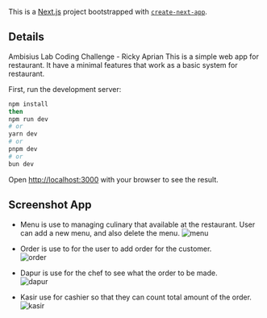 This is a [Next.js](https://nextjs.org/) project bootstrapped with [`create-next-app`](https://github.com/vercel/next.js/tree/canary/packages/create-next-app).

## Details
Ambisius Lab Coding Challenge - Ricky Aprian
This is a simple web app for restaurant. It have a minimal features that work as a basic system for restaurant.


First, run the development server:

```bash
npm install
then
npm run dev
# or
yarn dev
# or
pnpm dev
# or
bun dev
```

Open [http://localhost:3000](http://localhost:3000) with your browser to see the result.

## Screenshot App

- Menu is use to managing culinary that available at the restaurant. User can add a new menu, and also delete the menu.
![menu](https://github.com/aprianricky/restaurant/assets/97194667/c844cb4e-a016-4bff-a86b-0ea6a0111d9d)

- Order is use to for the user to add order for the customer.  
![order](https://github.com/aprianricky/restaurant/assets/97194667/6c93cf08-26e6-42b3-bae0-9162878553c8)

- Dapur is use for the chef to see what the order to be made.  
![dapur](https://github.com/aprianricky/restaurant/assets/97194667/7bca1eab-b621-42a3-b281-51ddc23c15ef)

- Kasir use for cashier so that they can count total amount of the order.  
![kasir](https://github.com/aprianricky/restaurant/assets/97194667/e272e608-501e-4aa6-a7f8-2ad4b62f1926)

